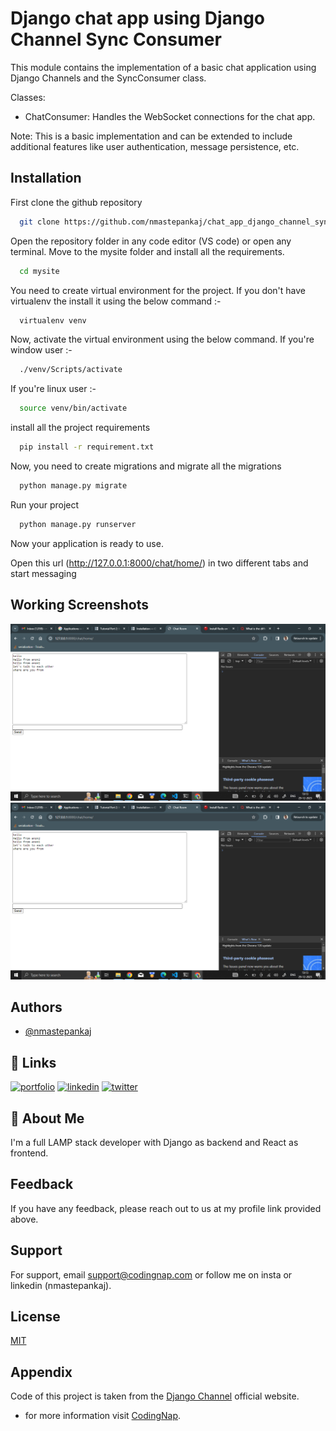 # Django chat app using Django Channel Sync Consumer

This module contains the implementation of a basic chat application using Django Channels and the SyncConsumer class.

Classes:
- ChatConsumer: Handles the WebSocket connections for the chat app.

Note: This is a basic implementation and can be extended to include additional features like user authentication, message persistence, etc.


## Installation

First clone the github repository

```bash
  git clone https://github.com/nmastepankaj/chat_app_django_channel_sync_consumer.git
```

Open the repository folder in any code editor (VS code) or open any terminal.
Move to the mysite folder and install all the requirements.

```bash
  cd mysite
```

You need to create virtual environment for the project. If you don't have virtualenv the install it using the below command :-

```bash
  virtualenv venv
```

Now, activate the virtual environment using the below command.
If you're window user :-

```bash
  ./venv/Scripts/activate
```


If you're linux user :-

```bash
  source venv/bin/activate
```

install all the project requirements

```bash
  pip install -r requirement.txt
```


Now, you need to create migrations and migrate all the migrations

```bash
  python manage.py migrate
```

Run your project

```bash
  python manage.py runserver
```

Now your application is ready to use.

Open this url (http://127.0.0.1:8000/chat/home/) in two different tabs and start messaging 

## Working Screenshots
![User1 messages](https://github.com/nmastepankaj/chat_app_django_channel_sync_consumer/blob/main/ss/user1.png?raw=true)
![User2 messages](https://github.com/nmastepankaj/chat_app_django_channel_sync_consumer/blob/main/ss/user1.png?raw=true)



## Authors

- [@nmastepankaj](https://www.github.com/nmastepankaj)


## 🔗 Links
[![portfolio](https://img.shields.io/badge/my_portfolio-000?style=for-the-badge&logo=ko-fi&logoColor=white)](https://nmastepankaj.netlify.app/)
[![linkedin](https://img.shields.io/badge/linkedin-0A66C2?style=for-the-badge&logo=linkedin&logoColor=white)](https://www.linkedin.com/in/nmastepankaj/)
[![twitter](https://img.shields.io/badge/twitter-1DA1F2?style=for-the-badge&logo=twitter&logoColor=white)](https://twitter.com/nmastepankaj)


## 🚀 About Me
I'm a full LAMP stack developer with Django as backend and React as frontend.


## Feedback

If you have any feedback, please reach out to us at my profile link provided above.


## Support

For support, email support@codingnap.com or follow me on insta or linkedin (nmastepankaj).


## License

[MIT](https://choosealicense.com/licenses/mit/)


## Appendix

Code of this project is taken from the [Django Channel](https://github.com/CodeWithHarry) official website.
- for more information visit [CodingNap](https://www.codingnap.com).

